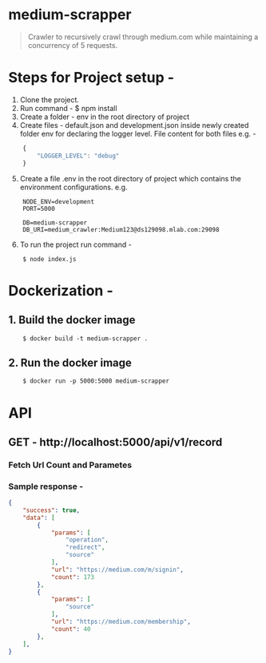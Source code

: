 # medium-scrapper
> Crawler to recursively crawl through medium.com while maintaining a concurrency of 5 requests.


# Steps for Project setup -

1. Clone the project.
2. Run command - $ npm install
3. Create a folder - env in the root directory of project
4. Create files - default.json and development.json inside newly created folder env for declaring the logger level.
    File content for both files e.g. -
```javascript
    {
        "LOGGER_LEVEL": "debug"
    }
```
5. Create a file .env in the root directory of project which contains the environment configurations. e.g.
```shell
    NODE_ENV=development
    PORT=5000

    DB=medium-scrapper
    DB_URI=medium_crawler:Medium123@ds129098.mlab.com:29098
```

6. To run the project run command -
```shell
    $ node index.js
```


# Dockerization -

## 1. Build the docker image
```shell
    $ docker build -t medium-scrapper .
```

## 2. Run the docker image
```shell
    $ docker run -p 5000:5000 medium-scrapper
```


# API

## GET - http://localhost:5000/api/v1/record

### Fetch Url Count and Parametes

### Sample response -
```json
{
    "success": true,
    "data": [
        {
            "params": [
                "operation",
                "redirect",
                "source"
            ],
            "url": "https://medium.com/m/signin",
            "count": 173
        },
        {
            "params": [
                "source"
            ],
            "url": "https://medium.com/membership",
            "count": 40
        },
    ],
}
```
